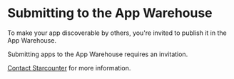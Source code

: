 # Submitting to the App Warehouse

To make your app discoverable by others, you're invited to publish it in the App Warehouse.

Submitting apps to the App Warehouse requires an invitation.

[Contact Starcounter](https://starcounter.com/about/) for more information.

